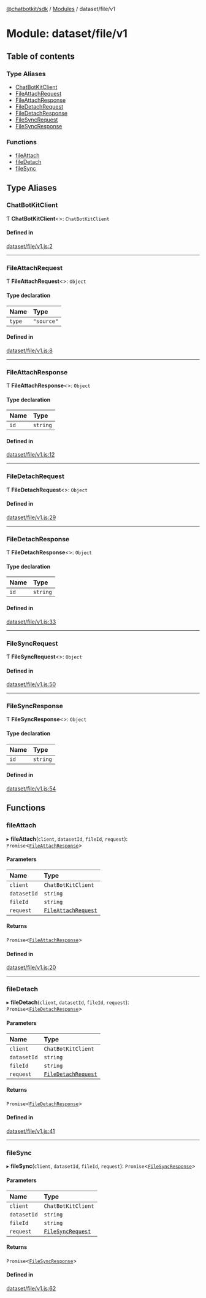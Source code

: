 [@chatbotkit/sdk](../README.md) / [Modules](../modules.md) / dataset/file/v1

# Module: dataset/file/v1

## Table of contents

### Type Aliases

- [ChatBotKitClient](dataset_file_v1.md#chatbotkitclient)
- [FileAttachRequest](dataset_file_v1.md#fileattachrequest)
- [FileAttachResponse](dataset_file_v1.md#fileattachresponse)
- [FileDetachRequest](dataset_file_v1.md#filedetachrequest)
- [FileDetachResponse](dataset_file_v1.md#filedetachresponse)
- [FileSyncRequest](dataset_file_v1.md#filesyncrequest)
- [FileSyncResponse](dataset_file_v1.md#filesyncresponse)

### Functions

- [fileAttach](dataset_file_v1.md#fileattach)
- [fileDetach](dataset_file_v1.md#filedetach)
- [fileSync](dataset_file_v1.md#filesync)

## Type Aliases

### ChatBotKitClient

Ƭ **ChatBotKitClient**<\>: `ChatBotKitClient`

#### Defined in

[dataset/file/v1.js:2](https://github.com/chatbotkit/node-sdk/blob/834f7e8/packages/sdk/src/dataset/file/v1.js#L2)

___

### FileAttachRequest

Ƭ **FileAttachRequest**<\>: `Object`

#### Type declaration

| Name | Type |
| :------ | :------ |
| `type` | ``"source"`` |

#### Defined in

[dataset/file/v1.js:8](https://github.com/chatbotkit/node-sdk/blob/834f7e8/packages/sdk/src/dataset/file/v1.js#L8)

___

### FileAttachResponse

Ƭ **FileAttachResponse**<\>: `Object`

#### Type declaration

| Name | Type |
| :------ | :------ |
| `id` | `string` |

#### Defined in

[dataset/file/v1.js:12](https://github.com/chatbotkit/node-sdk/blob/834f7e8/packages/sdk/src/dataset/file/v1.js#L12)

___

### FileDetachRequest

Ƭ **FileDetachRequest**<\>: `Object`

#### Defined in

[dataset/file/v1.js:29](https://github.com/chatbotkit/node-sdk/blob/834f7e8/packages/sdk/src/dataset/file/v1.js#L29)

___

### FileDetachResponse

Ƭ **FileDetachResponse**<\>: `Object`

#### Type declaration

| Name | Type |
| :------ | :------ |
| `id` | `string` |

#### Defined in

[dataset/file/v1.js:33](https://github.com/chatbotkit/node-sdk/blob/834f7e8/packages/sdk/src/dataset/file/v1.js#L33)

___

### FileSyncRequest

Ƭ **FileSyncRequest**<\>: `Object`

#### Defined in

[dataset/file/v1.js:50](https://github.com/chatbotkit/node-sdk/blob/834f7e8/packages/sdk/src/dataset/file/v1.js#L50)

___

### FileSyncResponse

Ƭ **FileSyncResponse**<\>: `Object`

#### Type declaration

| Name | Type |
| :------ | :------ |
| `id` | `string` |

#### Defined in

[dataset/file/v1.js:54](https://github.com/chatbotkit/node-sdk/blob/834f7e8/packages/sdk/src/dataset/file/v1.js#L54)

## Functions

### fileAttach

▸ **fileAttach**(`client`, `datasetId`, `fileId`, `request`): `Promise`<[`FileAttachResponse`](dataset_file_v1.md#fileattachresponse)\>

#### Parameters

| Name | Type |
| :------ | :------ |
| `client` | `ChatBotKitClient` |
| `datasetId` | `string` |
| `fileId` | `string` |
| `request` | [`FileAttachRequest`](dataset_file_v1.md#fileattachrequest) |

#### Returns

`Promise`<[`FileAttachResponse`](dataset_file_v1.md#fileattachresponse)\>

#### Defined in

[dataset/file/v1.js:20](https://github.com/chatbotkit/node-sdk/blob/834f7e8/packages/sdk/src/dataset/file/v1.js#L20)

___

### fileDetach

▸ **fileDetach**(`client`, `datasetId`, `fileId`, `request`): `Promise`<[`FileDetachResponse`](dataset_file_v1.md#filedetachresponse)\>

#### Parameters

| Name | Type |
| :------ | :------ |
| `client` | `ChatBotKitClient` |
| `datasetId` | `string` |
| `fileId` | `string` |
| `request` | [`FileDetachRequest`](dataset_file_v1.md#filedetachrequest) |

#### Returns

`Promise`<[`FileDetachResponse`](dataset_file_v1.md#filedetachresponse)\>

#### Defined in

[dataset/file/v1.js:41](https://github.com/chatbotkit/node-sdk/blob/834f7e8/packages/sdk/src/dataset/file/v1.js#L41)

___

### fileSync

▸ **fileSync**(`client`, `datasetId`, `fileId`, `request`): `Promise`<[`FileSyncResponse`](dataset_file_v1.md#filesyncresponse)\>

#### Parameters

| Name | Type |
| :------ | :------ |
| `client` | `ChatBotKitClient` |
| `datasetId` | `string` |
| `fileId` | `string` |
| `request` | [`FileSyncRequest`](dataset_file_v1.md#filesyncrequest) |

#### Returns

`Promise`<[`FileSyncResponse`](dataset_file_v1.md#filesyncresponse)\>

#### Defined in

[dataset/file/v1.js:62](https://github.com/chatbotkit/node-sdk/blob/834f7e8/packages/sdk/src/dataset/file/v1.js#L62)
